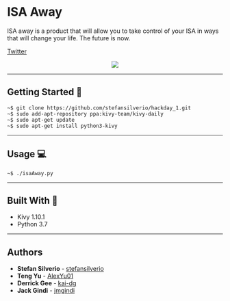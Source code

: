 # ISA Away

ISA away is a product that will allow you to take control of your ISA in ways that will change your life. The future is now.

[Twitter](https://twitter.com/away_isa)

<p align="center">
  <img src="https://i.imgur.com/nmayfK7.png">
</p>

 
---

## Getting Started :wrench:

```
~$ git clone https://github.com/stefansilverio/hackday_1.git
~$ sudo add-apt-repository ppa:kivy-team/kivy-daily
~$ sudo apt-get update
~$ sudo apt-get install python3-kivy
```

---

## Usage :computer:

```
~$ ./isaAway.py
```

---

## Built With :pencil:

- Kivy 1.10.1
- Python 3.7

---

## Authors

* **Stefan Silverio** - [stefansilverio](https://github.com/stefansilverio)
* **Teng Yu** - [AlexYu01](https://github.com/AlexYu01)
* **Derrick Gee** - [kai-dg](https://github.com/kai-dg)
* **Jack Gindi** - [jmgindi](https://github.com/jmgindi)
